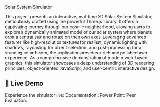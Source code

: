 Solar System Simulator

This project presents an interactive, real-time 3D Solar System Simulator, meticulously crafted using the powerful Three.js library. It offers a captivating journey through our cosmic neighborhood, allowing users to explore a dynamically animated model of our solar system where planets orbit a central star and rotate on their own axes. Leveraging advanced features like high-resolution textures for realism, dynamic lighting with shadows, raycasting for object selection, and post-processing for a stunning solar bloom, the application provides a rich and polished user experience. As a comprehensive demonstration of modern web-based graphics, this simulator showcases a deep understanding of 3D rendering principles, object-oriented JavaScript, and user-centric interactive design.

## 🚀 Live Demo

Experience the simulator live: 
Documentation :
Power Point:
Peer Evaluation: 
